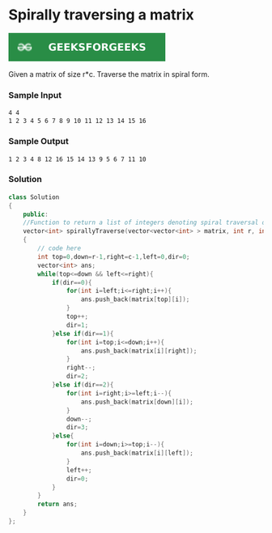# Spirally traversing a matrix

[![Problem Link](../assets/gfg.svg)](https://practice.geeksforgeeks.org/problems/spirally-traversing-a-matrix-1587115621/1/#)

Given a matrix of size r\*c. Traverse the matrix in spiral form.

### Sample Input

```
4 4
1 2 3 4 5 6 7 8 9 10 11 12 13 14 15 16
```

### Sample Output

```
1 2 3 4 8 12 16 15 14 13 9 5 6 7 11 10
```

### Solution

```cpp
class Solution
{
    public:
    //Function to return a list of integers denoting spiral traversal of matrix.
    vector<int> spirallyTraverse(vector<vector<int> > matrix, int r, int c)
    {
        // code here
        int top=0,down=r-1,right=c-1,left=0,dir=0;
        vector<int> ans;
        while(top<=down && left<=right){
            if(dir==0){
                for(int i=left;i<=right;i++){
                    ans.push_back(matrix[top][i]);
                }
                top++;
                dir=1;
            }else if(dir==1){
                for(int i=top;i<=down;i++){
                    ans.push_back(matrix[i][right]);
                }
                right--;
                dir=2;
            }else if(dir==2){
                for(int i=right;i>=left;i--){
                    ans.push_back(matrix[down][i]);
                }
                down--;
                dir=3;
            }else{
                for(int i=down;i>=top;i--){
                    ans.push_back(matrix[i][left]);
                }
                left++;
                dir=0;
            }
        }
        return ans;
    }
};
```

